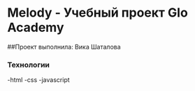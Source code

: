 # Melody - Учебный проект Glo Academy
##Проект выполнила: Вика Шаталова

### Технологии
-html
-css
-javascript
